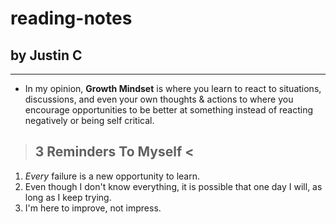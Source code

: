 # reading-notes

## by Justin C
***
- In my opinion, **Growth Mindset** is where you learn to react to situations, discussions, and even your own thoughts & actions to where you encourage opportunities to be better at something instead of reacting negatively or being self critical.

> ## **3 Reminders To Myself** <
1. _Every_ failure is a new opportunity to learn.
2. Even though I don't know everything, it is possible that one day I will, as long as I keep trying.
3. I'm here to improve, not impress.
